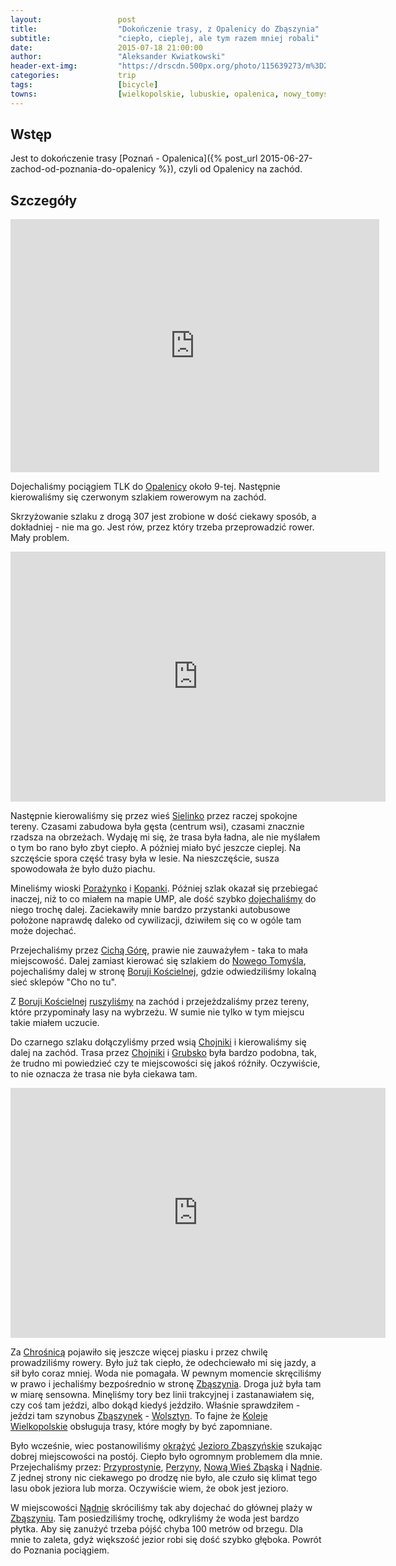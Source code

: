 ```yaml
---
layout:                 post
title:                  "Dokończenie trasy, z Opalenicy do Zbąszynia"
subtitle:               "ciepło, cieplej, ale tym razem mniej robali"
date:                   2015-07-18 21:00:00
author:                 "Aleksander Kwiatkowski"
header-ext-img:         "https://drscdn.500px.org/photo/115639273/m%3D2048/6ab22b36dd0e19b727982449eac13533"
categories:             trip
tags:                   [bicycle]
towns:                  [wielkopolskie, lubuskie, opalenica, nowy_tomysl, zbaszyn]
---
```


[wiki-opalenica]:               https://pl.wikipedia.org/wiki/Opalenica
[wiki-sielinko]:                https://pl.wikipedia.org/wiki/Sielinko
[wiki-porazynko]:               https://pl.wikipedia.org/wiki/Pora%C5%BCynko
[wiki-kopanki]:                 https://pl.wikipedia.org/wiki/Kopanki_(wojew%C3%B3dztwo_wielkopolskie)
[wiki-cicha-gora]:              https://pl.wikipedia.org/wiki/Cicha_G%C3%B3ra
[wiki-nowy-tomysl]:             https://pl.wikipedia.org/wiki/Nowy_Tomy%C5%9Bl
[wiki-boruja-koscielna]:        https://pl.wikipedia.org/wiki/Boruja_Ko%C5%9Bcielna
[wiki-chojniki]:                https://pl.wikipedia.org/wiki/Chojniki_(wojew%C3%B3dztwo_wielkopolskie)
[wiki-grubsko]:                 https://pl.wikipedia.org/wiki/Grubsko
[wiki-chrosnica]:               https://pl.wikipedia.org/wiki/Chro%C5%9Bnica_(wie%C5%9B_w_wojew%C3%B3dztwie_wielkopolskim)
[wiki-zbaszyn]:                 https://pl.wikipedia.org/wiki/Zb%C4%85szy%C5%84
[wiki-zbaszynek]:               https://pl.wikipedia.org/wiki/Zb%C4%85szynek
[wiki-wolsztyn]:                https://pl.wikipedia.org/wiki/Wolsztyn
[wiki-koleje-wlkp]:             https://pl.wikipedia.org/wiki/Koleje_Wielkopolskie#Leszno_.E2.80.93_Zb.C4.85szynek_.28linia_328.29
[wiki-jezioro-zbaszynskie]:     https://pl.wikipedia.org/wiki/B%C5%82%C4%99dno_(jezioro)
[wiki-przyprostynia]:           https://pl.wikipedia.org/wiki/Przyprostynia
[wiki-perzyny]:                 https://pl.wikipedia.org/wiki/Perzyny_(wojew%C3%B3dztwo_wielkopolskie)
[wiki-nwz]:                     https://pl.wikipedia.org/wiki/Nowa_Wie%C5%9B_Zb%C4%85ska
[wiki-nadnia]:                  https://pl.wikipedia.org/wiki/N%C4%85dnia


[vimeo1]:               https://vimeo.com/134003453
[vimeo2]:               https://vimeo.com/134003465
[vimeo3]:               https://vimeo.com/134003476
[vimeo4]:               https://vimeo.com/134061947
[vimeo5]:               https://vimeo.com/134089401

Wstęp
-----

Jest to dokończenie trasy [Poznań - Opalenica]({% post_url 2015-06-27-zachod-od-poznania-do-opalenicy %}), czyli od
Opalenicy na zachód.

Szczegóły
---------

<iframe height='405' width='590' frameborder='0' allowtransparency='true' scrolling='no' src='http://www.strava.com/activities/348754063/embed/a41a7b13f32dbe875d55e72101226fc8e43a26a8'></iframe>

Dojechaliśmy pociągiem TLK do [Opalenicy][wiki-opalenica] około 9-tej. Następnie kierowaliśmy się czerwonym szlakiem rowerowym
na zachód.

Skrzyżowanie szlaku z drogą 307 jest zrobione w dość ciekawy sposób, a dokładniej - nie ma go. Jest rów, przez który trzeba
przeprowadzić rower. Mały problem.

<div class="vimeo"><iframe src='http://player.vimeo.com/video/134003453' width="600" height="400" frameborder="0" webkitAllowFullScreen mozallowfullscreen allowFullScreen> </iframe></div>


Następnie kierowaliśmy się przez wieś [Sielinko][wiki-sielinko] przez raczej spokojne tereny. 
Czasami zabudowa była gęsta (centrum wsi), czasami
znacznie rzadsza na obrzeżach. Wydaję mi się, że trasa była ładna, ale nie myślałem o tym bo rano było zbyt ciepło. A później
miało być jeszcze cieplej. Na szczęście spora część trasy była w lesie. Na nieszczęście, susza spowodowała że było dużo piachu.

Mineliśmy wioski [Porażynko][wiki-porazynko] i [Kopanki][wiki-kopanki]. Później szlak okazał się przebiegać inaczej,
niż to co miałem na mapie UMP, ale dość szybko
[dojechaliśmy][vimeo2] do niego trochę dalej. Zaciekawiły mnie bardzo przystanki autobusowe położone naprawdę daleko od
cywilizacji, dziwiłem się co w ogóle tam może dojechać.

Przejechaliśmy przez [Cichą Górę][wiki-cicha-gora], prawie nie zauważyłem - taka to mała miejscowość. Dalej zamiast
kierować się szlakiem do [Nowego Tomyśla][wiki-nowy-tomysl],
pojechaliśmy dalej w stronę [Boruji Kościelnej][wiki-boruja-koscielna], gdzie odwiedziliśmy lokalną sieć sklepów "Cho no tu".

Z [Boruji Kościelnej][wiki-boruja-koscielna] [ruszyliśmy][vimeo3] na zachód i przejeżdzaliśmy przez tereny,
które przypominały lasy na wybrzeżu. W sumie
nie tylko w tym miejscu takie miałem uczucie.

Do czarnego szlaku dołączyliśmy przed wsią [Chojniki][wiki-chojniki] i kierowaliśmy się dalej na zachód. Trasa przez
[Chojniki][wiki-chojniki] i [Grubsko][wiki-grubsko]
była bardzo podobna, tak, że trudno mi powiedzieć czy te miejscowości się jakoś róźniły. Oczywiście, to nie oznacza
że trasa nie była ciekawa tam.

<div class="vimeo"><iframe src='http://player.vimeo.com/video/134061947' width="600" height="400" frameborder="0" webkitAllowFullScreen mozallowfullscreen allowFullScreen> </iframe></div>

Za [Chrośnicą][wiki-chrosnica] pojawiło się jeszcze więcej piasku i przez chwilę prowadziliśmy rowery. Było już tak ciepło,
że odechciewało mi się
jazdy, a sił było coraz mniej. Woda nie pomagała. W pewnym momencie skręciliśmy w prawo i jechaliśmy bezpośrednio w stronę
[Zbąszynia][wiki-zbaszyn]. Droga już była tam w miarę sensowna. Minęliśmy tory bez linii trakcyjnej i zastanawiałem się,
czy coś tam jeździ, albo dokąd kiedyś jeździło. Właśnie sprawdziłem - jeździ tam
szynobus [Zbąszynek][wiki-zbaszynek] - [Wolsztyn][wiki-wolsztyn]. To fajne że [Koleje Wielkopolskie][wiki-koleje-wlkp]
obsługuja trasy, które mogły by być zapomniane.

Było wcześnie, wiec postanowiliśmy [okrążyć][vimeo5] [Jezioro Zbąszyńskie][wiki-jezioro-zbaszynskie]
szukając dobrej miejscowości na postój. Ciepło było
ogromnym problemem dla mnie. Przejechaliśmy przez: [Przyprostynie][wiki-przyprostynia],
[Perzyny][wiki-perzyny], [Nową Wieś Zbąską][wiki-nwz] i [Nądnie][wiki-nadnia]. Z jednej strony nic
ciekawego po drodzę nie było, ale czuło się klimat tego lasu obok jeziora lub morza. Oczywiście wiem,
że obok jest jezioro.

W miejscowości [Nądnie][wiki-nadnia]
skróciliśmy
tak aby dojechać do głównej plaży w [Zbąszyniu][wiki-zbaszyn]. Tam posiedziliśmy trochę, odkryliśmy że woda jest
bardzo płytka. Aby się
zanużyć trzeba pójść chyba 100 metrów od brzegu. Dla mnie to zaleta, gdyż większość jezior robi się dość szybko głęboka.
Powrót do Poznania pociągiem.